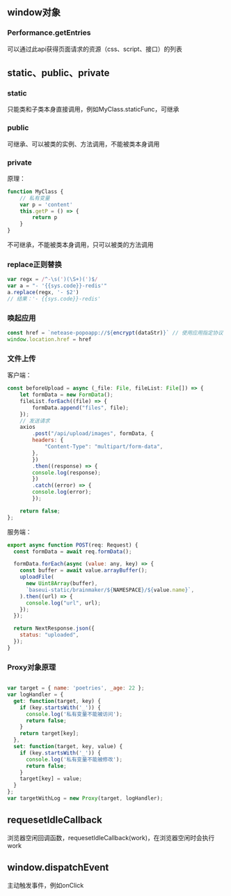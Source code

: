 ## window对象

### Performance.getEntries
可以通过此api获得页面请求的资源（css、script、接口）的列表


## static、public、private

### static
只能类和子类本身直接调用，例如MyClass.staticFunc，可继承

### public
可继承、可以被类的实例、方法调用，不能被类本身调用

### private
原理：
```js
function MyClass {
    // 私有变量
    var p = 'content'
    this.getP = () => {
        return p
    }
}
```
不可继承，不能被类本身调用，只可以被类的方法调用


### replace正则替换
```js
var regx = /^-\s(')(\S+)(')$/
var a = "- '{{sys.code}}-redis'"
a.replace(regx, '- $2')
// 结果：'- {{sys.code}}-redis'
```

### 唤起应用
```js
const href = `netease-popoapp://${encrypt(dataStr)}` // 使用应用指定协议
window.location.href = href
```

### 文件上传
客户端：

```js
const beforeUpload = async (_file: File, fileList: File[]) => {
    let formData = new FormData();
    fileList.forEach((file) => {
        formData.append("files", file);
    });
    // 发送请求
    axios
        .post("/api/upload/images", formData, {
        headers: {
            "Content-Type": "multipart/form-data",
        },
        })
        .then((response) => {
        console.log(response);
        })
        .catch((error) => {
        console.log(error);
        });

    return false;
};
```

服务端：

```js
export async function POST(req: Request) {
  const formData = await req.formData();

  formData.forEach(async (value: any, key) => {
    const buffer = await value.arrayBuffer();
    uploadFile(
      new Uint8Array(buffer),
      `baseui-static/brainmaker/${NAMESPACE}/${value.name}`,
    ).then((url) => {
      console.log("url", url);
    });
  });

  return NextResponse.json({
    status: "uploaded",
  });
}
```

### Proxy对象原理
```js

var target = { name: 'poetries', _age: 22 };
var logHandler = {
  get: function(target, key) {
    if (key.startsWith('_')) {
      console.log('私有变量不能被访问');
      return false;
    }
    return target[key];
  },
  set: function(target, key, value) {
    if (key.startsWith('_')) {
      console.log('私有变量不能被修改');
      return false;
    }
    target[key] = value;
  }
};
var targetWithLog = new Proxy(target, logHandler);
```

## requesetIdleCallback
浏览器空闲回调函数，requesetIdleCallback(work)，在浏览器空闲时会执行work

## window.dispatchEvent
主动触发事件，例如onClick